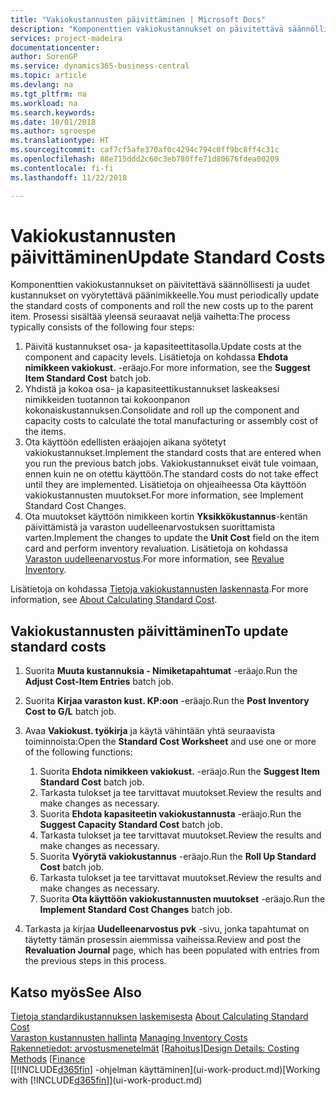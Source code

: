 ```yaml
---
title: "Vakiokustannusten päivittäminen | Microsoft Docs"
description: "Komponenttien vakiokustannukset on päivitettävä säännöllisesti ja uudet kustannukset on vyörytettävä päänimikkeelle."
services: project-madeira
documentationcenter: 
author: SorenGP
ms.service: dynamics365-business-central
ms.topic: article
ms.devlang: na
ms.tgt_pltfrm: na
ms.workload: na
ms.search.keywords: 
ms.date: 10/01/2018
ms.author: sgroespe
ms.translationtype: HT
ms.sourcegitcommit: caf7cf5afe370af0c4294c794c0ff9bc8ff4c31c
ms.openlocfilehash: 88e715ddd2c60c3eb780ffe71d80676fdea00209
ms.contentlocale: fi-fi
ms.lasthandoff: 11/22/2018

---
```

# <a name="update-standard-costs"></a><span data-ttu-id="9cf29-103">Vakiokustannusten päivittäminen</span><span class="sxs-lookup"><span data-stu-id="9cf29-103">Update Standard Costs</span></span>
<span data-ttu-id="9cf29-104">Komponenttien vakiokustannukset on päivitettävä säännöllisesti ja uudet kustannukset on vyörytettävä päänimikkeelle.</span><span class="sxs-lookup"><span data-stu-id="9cf29-104">You must periodically update the standard costs of components and roll the new costs up to the parent item.</span></span> <span data-ttu-id="9cf29-105">Prosessi sisältää yleensä seuraavat neljä vaihetta:</span><span class="sxs-lookup"><span data-stu-id="9cf29-105">The process typically consists of the following four steps:</span></span>  

1.  <span data-ttu-id="9cf29-106">Päivitä kustannukset osa- ja kapasiteettitasolla.</span><span class="sxs-lookup"><span data-stu-id="9cf29-106">Update costs at the component and capacity levels.</span></span> <span data-ttu-id="9cf29-107">Lisätietoja on kohdassa **Ehdota nimikkeen vakiokust.** -eräajo.</span><span class="sxs-lookup"><span data-stu-id="9cf29-107">For more information, see the **Suggest Item Standard Cost** batch job.</span></span>  
2.  <span data-ttu-id="9cf29-108">Yhdistä ja kokoa osa- ja kapasiteettikustannukset laskeaksesi nimikkeiden tuotannon tai kokoonpanon kokonaiskustannuksen.</span><span class="sxs-lookup"><span data-stu-id="9cf29-108">Consolidate and roll up the component and capacity costs to calculate the total manufacturing or assembly cost of the items.</span></span>  
3.  <span data-ttu-id="9cf29-109">Ota käyttöön edellisten eräajojen aikana syötetyt vakiokustannukset.</span><span class="sxs-lookup"><span data-stu-id="9cf29-109">Implement the standard costs that are entered when you run the previous batch jobs.</span></span> <span data-ttu-id="9cf29-110">Vakiokustannukset eivät tule voimaan, ennen kuin ne on otettu käyttöön.</span><span class="sxs-lookup"><span data-stu-id="9cf29-110">The standard costs do not take effect until they are implemented.</span></span> <span data-ttu-id="9cf29-111">Lisätietoja on ohjeaiheessa Ota käyttöön vakiokustannusten muutokset.</span><span class="sxs-lookup"><span data-stu-id="9cf29-111">For more information, see Implement Standard Cost Changes.</span></span>  
4.  <span data-ttu-id="9cf29-112">Ota muutokset käyttöön nimikkeen kortin **Yksikkökustannus**-kentän päivittämistä ja varaston uudelleenarvostuksen suorittamista varten.</span><span class="sxs-lookup"><span data-stu-id="9cf29-112">Implement the changes to update the **Unit Cost** field on the item card and perform inventory revaluation.</span></span> <span data-ttu-id="9cf29-113">Lisätietoja on kohdassa [Varaston uudelleenarvostus](inventory-how-revalue-inventory.md).</span><span class="sxs-lookup"><span data-stu-id="9cf29-113">For more information, see [Revalue Inventory](inventory-how-revalue-inventory.md).</span></span>  

<span data-ttu-id="9cf29-114">Lisätietoja on kohdassa [Tietoja vakiokustannusten laskennasta](finance-about-calculating-standard-cost.md).</span><span class="sxs-lookup"><span data-stu-id="9cf29-114">For more information, see [About Calculating Standard Cost](finance-about-calculating-standard-cost.md).</span></span>  
## <a name="to-update-standard-costs"></a><span data-ttu-id="9cf29-115">Vakiokustannusten päivittäminen</span><span class="sxs-lookup"><span data-stu-id="9cf29-115">To update standard costs</span></span>  
1.  <span data-ttu-id="9cf29-116">Suorita **Muuta kustannuksia - Nimiketapahtumat** -eräajo.</span><span class="sxs-lookup"><span data-stu-id="9cf29-116">Run the **Adjust Cost-Item Entries** batch job.</span></span>  
2.  <span data-ttu-id="9cf29-117">Suorita **Kirjaa varaston kust. KP:oon** -eräajo.</span><span class="sxs-lookup"><span data-stu-id="9cf29-117">Run the **Post Inventory Cost to G/L** batch job.</span></span>  
3.  <span data-ttu-id="9cf29-118">Avaa **Vakiokust. työkirja** ja käytä vähintään yhtä seuraavista toiminnoista:</span><span class="sxs-lookup"><span data-stu-id="9cf29-118">Open the **Standard Cost Worksheet** and use one or more of the following functions:</span></span>  

    1.  <span data-ttu-id="9cf29-119">Suorita **Ehdota nimikkeen vakiokust.** -eräajo.</span><span class="sxs-lookup"><span data-stu-id="9cf29-119">Run the **Suggest Item Standard Cost** batch job.</span></span>  
    2.  <span data-ttu-id="9cf29-120">Tarkasta tulokset ja tee tarvittavat muutokset.</span><span class="sxs-lookup"><span data-stu-id="9cf29-120">Review the results and make changes as necessary.</span></span>  
    3.  <span data-ttu-id="9cf29-121">Suorita **Ehdota kapasiteetin vakiokustannusta** -eräajo.</span><span class="sxs-lookup"><span data-stu-id="9cf29-121">Run the **Suggest Capacity Standard Cost** batch job.</span></span>  
    4.  <span data-ttu-id="9cf29-122">Tarkasta tulokset ja tee tarvittavat muutokset.</span><span class="sxs-lookup"><span data-stu-id="9cf29-122">Review the results and make changes as necessary.</span></span>
    5. <span data-ttu-id="9cf29-123">Suorita **Vyörytä vakiokustannus** -eräajo.</span><span class="sxs-lookup"><span data-stu-id="9cf29-123">Run the **Roll Up Standard Cost** batch job.</span></span>
    6.  <span data-ttu-id="9cf29-124">Tarkasta tulokset ja tee tarvittavat muutokset.</span><span class="sxs-lookup"><span data-stu-id="9cf29-124">Review the results and make changes as necessary.</span></span>
    7.  <span data-ttu-id="9cf29-125">Suorita **Ota käyttöön vakiokustannusten muutokset** -eräajo.</span><span class="sxs-lookup"><span data-stu-id="9cf29-125">Run the **Implement Standard Cost Changes** batch job.</span></span>  
4.  <span data-ttu-id="9cf29-126">Tarkasta ja kirjaa **Uudelleenarvostus pvk** -sivu, jonka tapahtumat on täytetty tämän prosessin aiemmissa vaiheissa.</span><span class="sxs-lookup"><span data-stu-id="9cf29-126">Review and post the **Revaluation Journal** page, which has been populated with entries from the previous steps in this process.</span></span>  

## <a name="see-also"></a><span data-ttu-id="9cf29-127">Katso myös</span><span class="sxs-lookup"><span data-stu-id="9cf29-127">See Also</span></span>  
 <span data-ttu-id="9cf29-128">[Tietoja standardikustannuksen laskemisesta](finance-about-calculating-standard-cost.md) </span><span class="sxs-lookup"><span data-stu-id="9cf29-128">[About Calculating Standard Cost](finance-about-calculating-standard-cost.md) </span></span>  
 <span data-ttu-id="9cf29-129">[Varaston kustannusten hallinta](finance-manage-inventory-costs.md) </span><span class="sxs-lookup"><span data-stu-id="9cf29-129">[Managing Inventory Costs](finance-manage-inventory-costs.md) </span></span>  
 <span data-ttu-id="9cf29-130">[Rakennetiedot: arvostusmenetelmät](design-details-costing-methods.md) [[Rahoitus](finance.md)]</span><span class="sxs-lookup"><span data-stu-id="9cf29-130">[Design Details: Costing Methods](design-details-costing-methods.md) [[Finance](finance.md)</span></span>  
 <span data-ttu-id="9cf29-131">[[!INCLUDE[d365fin](includes/d365fin_md.md)] -ohjelman käyttäminen](ui-work-product.md)</span><span class="sxs-lookup"><span data-stu-id="9cf29-131">[Working with [!INCLUDE[d365fin](includes/d365fin_md.md)]](ui-work-product.md)</span></span>  

